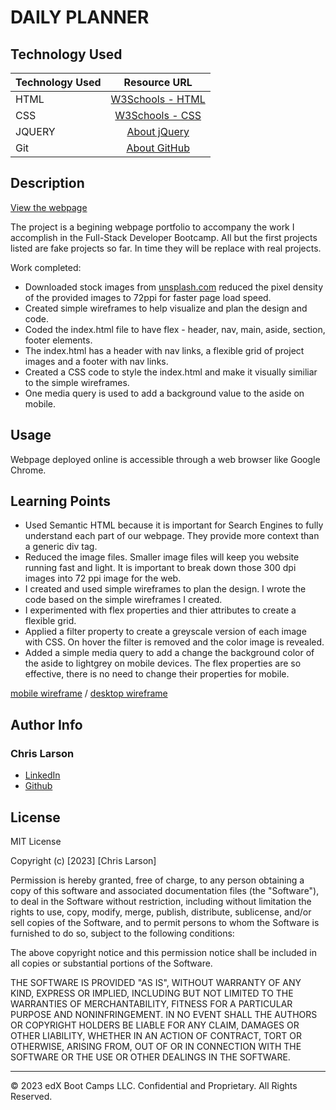 # DAILY PLANNER

## Technology Used 

| Technology Used         | Resource URL           | 
| ------------- |:-------------:| 
| HTML    | [W3Schools - HTML](https://www.w3schools.com/html/html_intro.asp) | 
| CSS     | [W3Schools - CSS](https://www.w3schools.com/css/css_intro.asp)      | 
| JQUERY       | [About jQuery](https://jquery.com/)     |   
| Git       | [About GitHub](https://git-scm.com/about)     |    

## Description 

[View the webpage](https://chlarson74.github.io/homework-62723)

The project is a begining webpage portfolio to accompany the work I accomplish in the Full-Stack Developer Bootcamp. All but the first projects listed are fake projects so far. In time they will be replace with real projects. 

Work completed:
- Downloaded stock images from [unsplash.com](https://unsplash.com) reduced the pixel density of the provided images to 72ppi for faster page load speed.
- Created simple wireframes to help visualize and plan the design and code.
- Coded the index.html file to have flex - header, nav, main, aside, section, footer elements.
- The index.html has a header with nav links, a flexible grid of project images and a footer with nav links.
- Created a CSS code to style the index.html and make it visually similiar to the simple wireframes.
- One media query is used to add a background value to the aside on mobile.


## Usage 

Webpage deployed online is accessible through a web browser like Google Chrome.


## Learning Points 

- Used Semantic HTML because it is important for Search Engines to fully understand each part of our webpage. They provide more context than a generic div tag.
- Reduced the image files. Smaller image files will keep you website running fast and light. It is important to break down those 300 dpi images into 72 ppi image for the web.
- I created and used simple wireframes to plan the design. I wrote the code based on the simple wireframes I created.
- I experimented with flex properties and thier attributes to create a flexible grid.
- Applied a filter property to create a greyscale version of each image with CSS. On hover the filter is removed and the color image is revealed.
- Added a simple media query to add a change the background color of the aside to lightgrey on mobile devices. The flex properties are so effective, there is no need to change their properties for mobile.

[mobile wireframe](./images/m-wireframe.jpg) / [desktop wireframe](./images/d-wireframe.jpg)

## Author Info


### Chris Larson


* [LinkedIn](https://www.linkedin.com/in/christian-larson-6208a43b/)
* [Github](https://github.com/chlarson74)


## License
MIT License

Copyright (c) [2023] [Chris Larson]

Permission is hereby granted, free of charge, to any person obtaining a copy
of this software and associated documentation files (the "Software"), to deal
in the Software without restriction, including without limitation the rights
to use, copy, modify, merge, publish, distribute, sublicense, and/or sell
copies of the Software, and to permit persons to whom the Software is
furnished to do so, subject to the following conditions:

The above copyright notice and this permission notice shall be included in all
copies or substantial portions of the Software.

THE SOFTWARE IS PROVIDED "AS IS", WITHOUT WARRANTY OF ANY KIND, EXPRESS OR
IMPLIED, INCLUDING BUT NOT LIMITED TO THE WARRANTIES OF MERCHANTABILITY,
FITNESS FOR A PARTICULAR PURPOSE AND NONINFRINGEMENT. IN NO EVENT SHALL THE
AUTHORS OR COPYRIGHT HOLDERS BE LIABLE FOR ANY CLAIM, DAMAGES OR OTHER
LIABILITY, WHETHER IN AN ACTION OF CONTRACT, TORT OR OTHERWISE, ARISING FROM,
OUT OF OR IN CONNECTION WITH THE SOFTWARE OR THE USE OR OTHER DEALINGS IN THE
SOFTWARE.

---

© 2023 edX Boot Camps LLC. Confidential and Proprietary. All Rights Reserved.